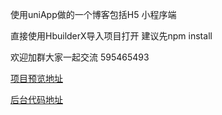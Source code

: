 使用uniApp做的一个博客包括H5 小程序端

直接使用HbuilderX导入项目打开 建议先npm install

欢迎加群大家一起交流 595465493

[项目预览地址](https://uni.coderm.club)

[后台代码地址](https://github.com/MotainZhang/blogServer)
